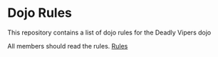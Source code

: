 Dojo Rules
==========

This repository contains a list of dojo rules for the Deadly Vipers dojo

All members should read the rules. [Rules](https://github.com/deadlyvipers)


